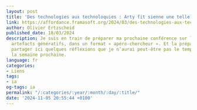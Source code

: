```yaml
---
layout: post
title: 'Des technologies aux technoloquies : Arty fit sienne une telle engeance'
link: https://affordance.framasoft.org/2024/03/des-technologies-aux-technoloquies-arty-fit-sienne-une-telle-engeance
author: Olivier Ertzscheid
published_date: 18/03/2024
description: Je suis en train de préparer ma prochaine conférence sur le thème des
  artefacts génératifs, dans un format « apéro-chercheur ». Et la préparant je voulais
  partager ici quelques réflexions que je n’aurai peut-être pas le temps d’approfondir
  la semaine prochaine.
language: fr
categories:
- Liens
tags:
- ia
og-tags: ia
permalink: "/:categories/:year/:month/:day/:title/"
date: '2024-11-05 20:55:44 +0100'
---
```


